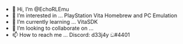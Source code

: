 - 👋 Hi, I’m @EchoRLEmu
- 👀 I’m interested in ... PlayStation Vita Homebrew and PC Emulation
- 🌱 I’m currently learning ... VitaSDK
- 💞️ I’m looking to collaborate on ...
- 📫 How to reach me ... Discord: d33j4y ඞ#4401

<!---
EchoRLEmu/EchoRLEmu is a ✨ special ✨ repository because its `README.md` (this file) appears on your GitHub profile.
You can click the Preview link to take a look at your changes.
--->
